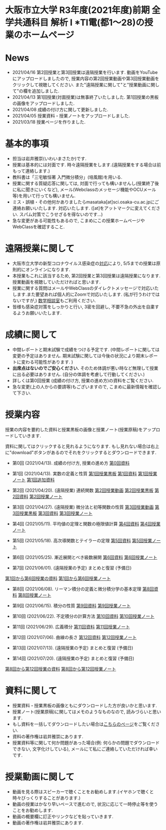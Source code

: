 # 大阪市立大学 R3年度(2021年度)前期 全学共通科目 解析 I *TⅠ電(都1～28)の授業のホームページ

# News
- 2021/04/16 第2回授業と第3回授業は遠隔授業を行います. 動画をYouTubeにアップロードしましたので, 授業内容の第2回授業動画や第3回授業動画をクリックして視聴してください. また"遠隔授業に関して"と"授業動画に関して"の欄を追加しました. 
- 2021/04/13 第1回授業(対面授業)は無事終了いたしました. 第1回授業の黒板の画像をアップロードしました.
- 2021/04/08 成績の付け方に関して更新しました.
- 2021/04/05 授業資料・授業ノートをアップロードしました.
- 2021/03/18 授業ページを作りました.

# 基本的事項

- 担当は岩井雅崇(いわいまさたか)です.
- 授業は基本的には対面です. 時々遠隔授業をします.(遠隔授業をする場合は前もって連絡します.)
- 教科書は「三宅敏恒著 入門微分積分」(培風館)を⽤いる.
- 授業に関する質疑応答に関しては, 対面で行っても構いませんし(授業終了後に私に聞きにいくなど), メール(Webclassのメッセージ機能やOCUメール等)を用いて行っても構いません. 
- ミス・誤植・その他何かありましたらmasataka[at]sci.osaka-cu.ac.jpにご連絡お願いいたします. 対応いたします. ([at]をアットマークに変えてください. スパム対策でこうせざるを得ないのです...)
- 急な変更がある可能性もあるので, こまめにこの授業ホームページやWebClassを確認すること.

# 遠隔授業に関して
- 大阪市立大学の新型コロナウイルス感染症の[対応](https://www.osaka-cu.ac.jp/ja/news/2020/corona)により, 5/5までの授業は原則的にオンラインになります. 
- 本授業もこれに該当するため, 第2回授業と第3回授業は遠隔授業になります. 授業動画を視聴していただければと思います.
- 授業に関する質問はメールやWebClassのダイレクトメッセージで対応いたします.また要望あれば個人的にZoomで対応いたします. (私が行うわけではないですが,) [数学相談室](https://github.com/masataka123/2021_summer/blob/master/material/数学相談室.pdf)もご利用ください.
- 皆様も感染症対策をしっかりと行い, 3密を回避し, 不要不急の外出を自粛するようお願いいたします. 

# 成績に関して

- 中間レポートと期末試験で成績をつける予定です. (中間レポートに関しては変更の予定はありません. 期末試験に関しては今後の状況により期末レポートに変わる可能性があります. )
- __出席点はないのでご安心ください.__ そのため体調が悪い時など無理して授業に出る必要はありません. (自分の体調を考慮して行動してください.)
- 詳しくは第0回授業 (成績の付け方, 授業の進め方)の資料をご覧ください.
- 急な変更(上の人からの要請等)もございますので, こまめに最新情報を確認して下さい.

<!-- 
現時点では中間レポートと期末試験で成績をつける予定ですが, 上の人に確認中です.
おそらく大丈夫ですが, 急な変更もございますので, このホームページで最新情報を確認して下さい.
他にも上の人からの要請等あった場合は変更がある可能性があるので, こまめに最新情報を確認して下さい.


## 中間レポートについて
- 中間レポートの採点は終了しました. 正答率86%でした, 大変よくできていました.
- 中間レポートの問題のリンクはこちらです. [中間レポートの問題](https://github.com/masataka123/class/blob/master/2020_autumn/materials/0_中間レポート.pdf) 
- 中間レポートの解答に関しては, 期末レポートが終わり皆様の成績が確定してから配布いたします. しばらくお待ちください.
- ブラウザで見ると日本語が表示されない可能性があるので, 中間レポートの問題はダウンロードして見るようにしてください. WebClassにも同じものをアップロードしております. (ダウンロードできない場合や, レポート問題に文字化け等がある場合は私にメールしてくれれば対応いたします.)
- 締め切りは2020年12月22日 23時59分00秒 (日本標準時刻)です. WebClassでの提出をお願いします. (詳しくはレポートを見ること.) 
- レポートのファイルサイズは10MBまでにしてください.
- 中間レポート及び授業に関する質問等の質疑応答の場を, 2020年12月15日 10時50分からzoomにて行います. 詳しい情報はWebClassにて記載しています.
-->


# 授業内容
授業の内容を要約した資料と授業黒板の画像と授業ノート(授業原稿)をアップロードしていきます.

資料に関してはクリックすると見れるようになります. もし見れない場合は右上に"download"ボタンがあるのでそれをクリックするとダウンロードできます.

- 第0回 (2021/04/13). 成績の付け方, 授業の進め方
[第0回資料](https://github.com/masataka123/2021_summer/blob/master/material/0_成績の付け方_授業の進め方.pdf)


- 第1回 (2021/04/13). 実数の定義と性質
[第1回授業黒板](https://github.com/masataka123/2021_summer/blob/master/material/1_第一回授業黒板.pdf) [第1回資料](https://github.com/masataka123/2021_summer/blob/master/material/1_実数の定義と性質.pdf) [第1回授業ノート](https://github.com/masataka123/2021_summer/blob/master/material/1_第一回授業ノート.pdf) [第1回追加資料](https://github.com/masataka123/2021_summer/blob/master/material/1_追加資料_極限.pdf)

- 第2回 (2021/04/20). (遠隔授業) 連続関数
[第2回授業動画](https://www.youtube.com/watch?v=0ZqAkpXJa5U) [第2回授業黒板](https://github.com/masataka123/2021_summer/blob/master/material/2_第二回授業黒板.pdf)
 [第2回資料](https://github.com/masataka123/2021_summer/blob/master/material/2_連続関数.pdf) [第2回授業ノート](https://github.com/masataka123/2021_summer/blob/master/material/2_第二回授業ノート.pdf)

- 第3回 (2021/04/27). (遠隔授業) 微分法と初等関数の性質
[第3回授業動画](https://www.youtube.com/watch?v=tzI4Gmhk9VE) [第3回授業黒板](https://github.com/masataka123/2021_summer/blob/master/material/3_第三回授業黒板.pdf)
 [第3回資料](https://github.com/masataka123/2021_summer/blob/master/material/3_微分法と初等関数の性質.pdf) [第3回授業ノート](https://github.com/masataka123/2021_summer/blob/master/material/3_第三回授業ノート.pdf)

- 第4回 (2021/05/11). 平均値の定理と関数の極限値計算
 [第4回資料](https://github.com/masataka123/2021_summer/blob/master/material/4_平均値の定理と関数の極限値計算.pdf) [第4回授業ノート](https://github.com/masataka123/2021_summer/blob/master/material/4_第四回授業ノート.pdf)

- 第5回 (2021/05/18). 高次導関数とテイラーの定理
 [第5回資料](https://github.com/masataka123/2021_summer/blob/master/material/5_高次導関数とテイラーの定理.pdf) [第5回授業ノート](https://github.com/masataka123/2021_summer/blob/master/material/5_第五回授業ノート.pdf)

- 第6回 (2021/05/25). 漸近展開とべき級数展開
 [第6回資料](https://github.com/masataka123/2021_summer/blob/master/material/6_漸近展開と冪級数展開.pdf) [第6回授業ノート](https://github.com/masataka123/2021_summer/blob/master/material/6_第六回授業ノート.pdf)


- 第7回 (2021/06/01). (遠隔授業の予定) まとめと復習 (予備日)

[第1回から第6回授業の資料](https://github.com/masataka123/2021_summer/blob/master/material/0_第一回から第六回の資料.pdf)
[第1回から第6回授業ノート](https://github.com/masataka123/2021_summer/blob/master/material/0_第一回から第六回授業ノート.pdf)


- 第8回 (2021/06/08). リーマン積分の定義と微分積分学の基本定理
 [第8回資料](https://github.com/masataka123/2021_summer/blob/master/material/8_リーマン積分の定義と微分積分学の基本定理.pdf) [第8回授業ノート](https://github.com/masataka123/2021_summer/blob/master/material/8_第八回授業ノート.pdf)
 

- 第9回 (2021/06/15). 積分の性質 
 [第9回資料](https://github.com/masataka123/2021_summer/blob/master/material/9_積分の性質.pdf) [第9回授業ノート](https://github.com/masataka123/2021_summer/blob/master/material/9_第九回授業ノート.pdf)

- 第10回 (2021/06/22). 不定積分の計算方法
 [第10回資料](https://github.com/masataka123/2021_summer/blob/master/material/10_不定積分の計算方法.pdf) [第10回授業ノート](https://github.com/masataka123/2021_summer/blob/master/material/10_第十回授業ノート.pdf)
 
- 第11回 (2021/06/29). 広義積分
 [第11回資料](https://github.com/masataka123/2021_summer/blob/master/material/11_広義積分.pdf) [第11回授業ノート](https://github.com/masataka123/2021_summer/blob/master/material/11_第十一回授業ノート.pdf)

- 第12回 (2021/07/06). 曲線の長さ
 [第12回資料](https://github.com/masataka123/2021_summer/blob/master/material/12_曲線の長さ.pdf) [第12回授業ノート](https://github.com/masataka123/2021_summer/blob/master/material/12_第十二回授業ノート.pdf)

- 第13回 (2021/07/13). (遠隔授業の予定) まとめと復習 (予備日)

- 第14回 (2021/07/20). (遠隔授業の予定) まとめと復習 (予備日)


[第8回から第12回授業の資料](https://github.com/masataka123/2021_summer/blob/master/material/0_第八回から第十二回の資料.pdf)
[第8回から第12回授業ノート](https://github.com/masataka123/2021_summer/blob/master/material/0_第八回から第十二回授業ノート.pdf)


# 資料に関して

- 授業資料・授業黒板の画像ともにダウンロードした方が良いかと思います.
- 授業ノート(授業原稿)に関してはメモのようなものなので, 読みづらいと思います.
- もし資料を一括してダウンロードしたい場合は[こちらのページ](https://github.com/masataka123/2021_summer/tree/master/material)をご覧ください.
- 資料の著作権は岩井雅崇にあります. 
- 授業資料等に関して何か問題があった場合(例: 何らかの問題でダウンロードできない, 文字化けしている), メールにて私にご連絡していただければ幸いです.

# 授業動画に関して
- 動画を見る際はスピーカーで聴くことをお勧めします.(イヤホンで聴くと時々びっくりすることがあります.)
- 動画の授業はかなり早いペースで進むので, 状況に応じて一時停止等を使うことをお勧めします.
- 動画の概要欄に訂正やリンクなどを貼っていきます.
- 動画の著作権は岩井雅崇にあります.

<!-- 
# その他 
(2020/11/16 時点) 
 ~~のホームページ上で授業資料を見ると日本語が表示されない現象が見られます. 
おそらくgithubの方に問題があるようで, 現状で打つ手はありません. (twitterで調べてみると, 同様の現象があって困っている人がいました. slideshareでも同様の問題が生じていたこともあり, それと同じらしいです. 文字コードによる問題?)
もし何か改善策を知っている方は, メールにてご連絡していただければ幸いです.~~

# 成績の付け方の補足. 
中間レポートと期末レポートでつける予定ですが, 一応上の人にまだ確認中です.
おそらく大丈夫ですが, 急な変更もございますので, このホームページで最新情報を確認して下さい.
他にも上の人からの要請等あった場合は変更がある可能性があるので, こまめに最新情報を確認して下さい.
-->




